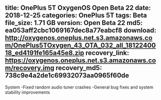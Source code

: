 title: OnePlus 5T OxygenOS Open Beta 22
date: 2018-12-25
categories: OnePlus 5T
tags: Beta
file_size: 1.71 GB
version: Open Beta 22
md5: ea053aff2cbc1069167dec8a77eabcf8
download: http://oxygenos.oneplus.net.s3.amazonaws.com/OnePlus5TOxygen_43_OTA_032_all_1812240018_ed4191fe165a45e8.zip
recovery_link: https://oxygenos.oneplus.net.s3.amazonaws.com/recovery.img
recovery_md5: 738c9e4a2de1c69932073aa0965f60de
---
System
-Fixed random audio tuner crashes
-General bug fixes and system stability improvements
